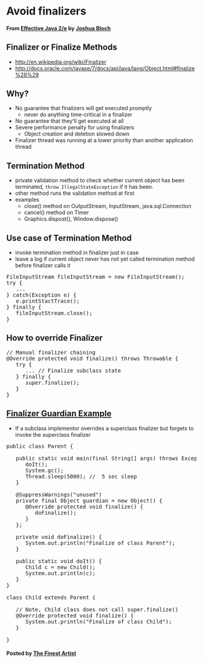 # Avoid finalizers

#### From <u>[Effective Java 2/e](https://books.google.co.kr/books/about/Effective_Java.html?id=ka2VUBqHiWkC&hl=en)</u> by <u>[Joshua Bloch](https://en.wikipedia.org/wiki/Joshua_Bloch)</u>

## Finalizer or Finalize Methods
* http://en.wikipedia.org/wiki/Finalizer
* http://docs.oracle.com/javase/7/docs/api/java/lang/Object.html#finalize%28%29

## Why?
* No guarantee that finalizers will get executed promptly
   * never do anything time-critical in a finalizer
* No guarantee that they’ll get executed at all
* Severe performance penalty for using finalizers
   * Object creation and deletion slowed down
* Finalizer thread was running at a lower priority than another application thread

## Termination Method
* private validation method to check whether current object has been terminated, <code id="inline">throw IllegalStateException</code> if it has been.
* other method runs the validation method at first
* examples
   * close() method on OutputStream, InputStream, java.sql.Connection
   * cancel() method on Timer
   * Graphics.dispost(), Window.dispose()

## Use case of Termination Method
* invoke termination method in finalizer just in case
* leave a log if current object never has not yet called termination method before finalizer calls it

<pre class="prettyprint">
FileInputStream fileInputStream = new FileInputStream();
try {
   ...
} catch(Exception e) {
   e.printStactTrace();
} finally {
   fileInputStream.close();
}
</pre>

## How to override Finalizer
<pre class="prettyprint">
// Manual finalizer chaining
@Override protected void finalize() throws Throwable {
   try {
      ... // Finalize subclass state
   } finally {
      super.finalize();
   }
}
</pre>

## [Finalizer Guardian Example](http://stackoverflow.com/questions/6872857/how-does-a-finalizer-guardian-work-in-java)
* If a subclass implementor overrides a superclass finalizer but forgets to invoke the superclass finalizer

<pre class="prettyprint">
public class Parent {

   public static void main(final String[] args) throws Exception {
      doIt();
      System.gc();
      Thread.sleep(5000); //  5 sec sleep
   }

   @SuppressWarnings("unused")
   private final Object guardian = new Object() {
      @Override protected void finalize() {
         doFinalize();
      }
   };

   private void doFinalize() {
      System.out.println("Finalize of class Parent");
   }

   public static void doIt() {
      Child c = new Child();
      System.out.println(c);
   }
}

class Child extends Parent {

   // Note, Child class does not call super.finalize()
   @Override protected void finalize() {
      System.out.println("Finalize of class Child");
   }

}
</pre>

#### Posted by <u>[The Finest Artist](http://thefinestartist.com)
